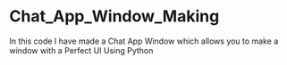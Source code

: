 # Chat_App_Window_Making
In this code I have made a Chat App Window which allows you to make a window with a Perfect UI Using Python 
